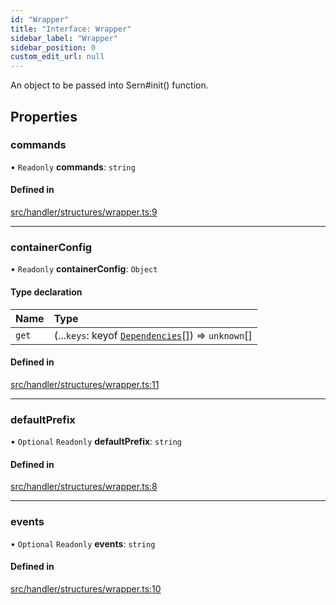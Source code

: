 ```yaml
---
id: "Wrapper"
title: "Interface: Wrapper"
sidebar_label: "Wrapper"
sidebar_position: 0
custom_edit_url: null
---
```


An object to be passed into Sern#init() function.

## Properties

### commands

• `Readonly` **commands**: `string`

#### Defined in

[src/handler/structures/wrapper.ts:9](https://github.com/sern-handler/handler/blob/3daacfc/src/handler/structures/wrapper.ts#L9)

___

### containerConfig

• `Readonly` **containerConfig**: `Object`

#### Type declaration

| Name | Type |
| :------ | :------ |
| `get` | (...`keys`: keyof [`Dependencies`](Dependencies.md)[]) => `unknown`[] |

#### Defined in

[src/handler/structures/wrapper.ts:11](https://github.com/sern-handler/handler/blob/3daacfc/src/handler/structures/wrapper.ts#L11)

___

### defaultPrefix

• `Optional` `Readonly` **defaultPrefix**: `string`

#### Defined in

[src/handler/structures/wrapper.ts:8](https://github.com/sern-handler/handler/blob/3daacfc/src/handler/structures/wrapper.ts#L8)

___

### events

• `Optional` `Readonly` **events**: `string`

#### Defined in

[src/handler/structures/wrapper.ts:10](https://github.com/sern-handler/handler/blob/3daacfc/src/handler/structures/wrapper.ts#L10)
